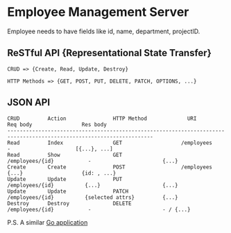 # Employee Management Server

Employee needs to have fields like id, name, department, projectID.

## ReSTful API {Representational State Transfer}

```
CRUD => {Create, Read, Update, Destroy}

HTTP Methods => {GET, POST, PUT, DELETE, PATCH, OPTIONS, ...}
```

## JSON API

```
CRUD         Action               HTTP Method             URI                   Req body                Res body
---------------------------------------------------------------------------------------------------------------------
Read         Index                GET                   /employees                -                     [{...}, ...]
Read         Show                 GET                   /employees/{id}           -                       {...}
Create       Create               POST                  /employees               {...}                   {id: , ...}
Update       Update               PUT                   /employees/{id}          {...}                    {...}
Update       Update               PATCH                 /employees/{id}          {selected attrs}         {...}
Destroy      Destroy              DELETE                /employees/{id}           -                       - / {...}
```

P.S. A similar [Go application](https://github.com/AgarwalConsulting/emp-server-202208)
